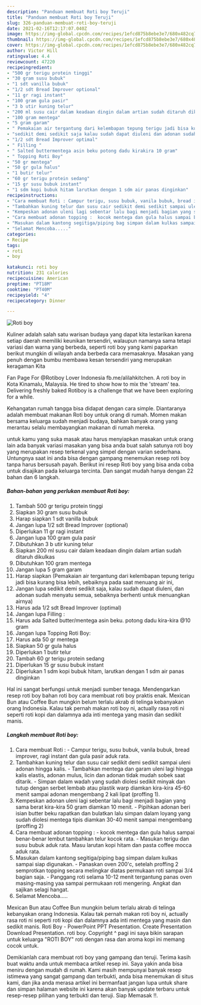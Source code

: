 ```yaml
---
description: "Panduan membuat Roti boy Teruji"
title: "Panduan membuat Roti boy Teruji"
slug: 326-panduan-membuat-roti-boy-teruji
date: 2021-02-16T12:17:07.040Z
image: https://img-global.cpcdn.com/recipes/1efcd875b8ebe3e7/680x482cq70/roti-boy-foto-resep-utama.jpg
thumbnail: https://img-global.cpcdn.com/recipes/1efcd875b8ebe3e7/680x482cq70/roti-boy-foto-resep-utama.jpg
cover: https://img-global.cpcdn.com/recipes/1efcd875b8ebe3e7/680x482cq70/roti-boy-foto-resep-utama.jpg
author: Victor Hill
ratingvalue: 4.4
reviewcount: 47220
recipeingredient:
- "500 gr terigu protein tinggi"
- "30 gram susu bubuk"
- "1 sdt vanilla bubuk"
- "1/2 sdt Bread Improver optional"
- "11 gr ragi instant"
- "100 gram gula pasir"
- "3 b utir kuning telur"
- "200 ml susu cair dalam keadaan dingin dalam artian sudah ditaruh dikulkas"
- "100 gram mentega"
- "5 gram garam"
- " Pemakaian air tergantung dari kelembapan tepung terigu jadi bisa kurang bisa lebih sebaiknya pada saat menuang air ini"
- "sedikit demi sedikit saja kalau sudah dapat diuleni dan adonan sudah menyatu semua sebaiknya berhenti untuk menuangkan airnya"
- "1/2 sdt Bread Improver optimal"
- " Filling "
- " Salted buttermentega asin beku potong dadu kirakira 10 gram"
- " Topping Roti Boy"
- "50 gr mentega"
- "50 gr gula halus"
- "1 butir telur"
- "60 gr terigu protein sedang"
- "15 gr susu bubuk instant"
- "1 sdm kopi bubuk hitam larutkan dengan 1 sdm air panas dinginkan"
recipeinstructions:
- "Cara membuat Roti : Campur terigu, susu bubuk, vanila bubuk, bread improver, ragi instant dan gula pasir aduk rata."
- "Tambahkan kuning telur dan susu cair sedikit demi sedikit sampai uleni adonan hingga kalis. Tambahkan mentega dan garam uleni lagi hingga kalis elastis, adonan mulus, licin dan adonan tidak mudah sobek saat ditarik. Simpan dalam wadah yang sudah diolesi sedikit minyak dan tutup dengan serbet lembab atau plastik warp diamkan kira-kira 45-60 menit sampai adonan mengembang 2 kali lipat (proffing 1)."
- "Kempeskan adonan uleni lagi sebentar lalu bagi menjadi bagian yang sama berat kira-kira 50 gram diamkan 10 menit. Pipihkan adonan beri isian butter beku rapatkan dan bulatkan lalu simpan dalam loyang yang sudah diolesi mentega tipis diamkan 30-40 menit sampai mengembang (proffing 2)"
- "Cara membuat adonan topping :  kocok mentega dan gula halus sampai benar-benar lembut tambahkan telur kocok rata.  Masukan terigu dan susu bubuk aduk rata. Masu larutan kopi hitam dan pasta coffee mocca aduk rata."
- "Masukan dalam kantong segitiga/piping bag simpan dalam kulkas sampai siap digunakan. Panaskan oven 200&#39;c, setelah proffing 2 semprotkan topping secara melingkar diatas permukaan roti sampai 3/4 bagian saja. Panggang roti selama 10-12 menit tergantung panas oven masing-masing yaa sampai permukaan roti mengering. Angkat dan sajikan selagi hangat."
- "Selamat Mencoba....."
categories:
- Recipe
tags:
- roti
- boy

katakunci: roti boy 
nutrition: 231 calories
recipecuisine: American
preptime: "PT18M"
cooktime: "PT40M"
recipeyield: "4"
recipecategory: Dinner

---
```



![Roti boy](https://img-global.cpcdn.com/recipes/1efcd875b8ebe3e7/680x482cq70/roti-boy-foto-resep-utama.jpg)

Kuliner adalah salah satu warisan budaya yang dapat kita lestarikan karena setiap daerah memiliki keunikan tersendiri, walaupun namanya sama tetapi variasi dan warna yang berbeda, seperti roti boy yang kami paparkan berikut mungkin di wilayah anda berbeda cara memasaknya. Masakan yang penuh dengan bumbu membawa kesan tersendiri yang merupakan keragaman Kita

Fan Page For @Rotiboy Lover Indonesia fb.me/alilahkitchen. A roti boy in Kota Kinamalu, Malaysia. He tired to show how to mix the &#39;stream&#39; tea. Delivering freshly baked Rotiboy is a challenge that we have been exploring for a while.

Kehangatan rumah tangga bisa didapat dengan cara simple. Diantaranya adalah membuat makanan Roti boy untuk orang di rumah. Momen makan bersama keluarga sudah menjadi budaya, bahkan banyak orang yang merantau selalu membayangkan makanan di rumah mereka.

untuk kamu yang suka masak atau harus menyiapkan masakan untuk orang lain ada banyak variasi masakan yang bisa anda buat salah satunya roti boy yang merupakan resep terkenal yang simpel dengan varian sederhana. Untungnya saat ini anda bisa dengan gampang menemukan resep roti boy tanpa harus bersusah payah.
Berikut ini resep Roti boy yang bisa anda coba untuk disajikan pada keluarga tercinta. Dan sangat mudah hanya dengan 22 bahan dan 6 langkah.


<!--inarticleads1-->

##### Bahan-bahan yang perlukan membuat Roti boy:

1. Tambah 500 gr terigu protein tinggi
1. Siapkan 30 gram susu bubuk
1. Harap siapkan 1 sdt vanilla bubuk
1. Jangan lupa 1/2 sdt Bread Improver (optional)
1. Diperlukan 11 gr ragi instant
1. Jangan lupa 100 gram gula pasir
1. Dibutuhkan 3 b utir kuning telur
1. Siapkan 200 ml susu cair dalam keadaan dingin dalam artian sudah ditaruh dikulkas
1. Dibutuhkan 100 gram mentega
1. Jangan lupa 5 gram garam
1. Harap siapkan  (Pemakaian air tergantung dari kelembapan tepung terigu jadi bisa kurang bisa lebih, sebaiknya pada saat menuang air ini,
1. Jangan lupa sedikit demi sedikit saja, kalau sudah dapat diuleni, dan adonan sudah menyatu semua, sebaiknya berhenti untuk menuangkan airnya)
1. Harus ada 1/2 sdt Bread Improver (optimal)
1. Jangan lupa  Filling :
1. Harus ada  Salted butter/mentega asin beku. potong dadu kira-kira @10 gram
1. Jangan lupa  Topping Roti Boy:
1. Harus ada 50 gr mentega
1. Siapkan 50 gr gula halus
1. Diperlukan 1 butir telur
1. Tambah 60 gr terigu protein sedang
1. Diperlukan 15 gr susu bubuk instant
1. Diperlukan 1 sdm kopi bubuk hitam, larutkan dengan 1 sdm air panas dinginkan


Hal ini sangat berfungsi untuk menjadi sumber tenaga. Mendengarkan resep roti boy bahan roti boy cara membuat roti boy praktis enak. Mexican Bun atau Coffee Bun mungkin belum terlalu akrab di telinga kebanyakan orang Indonesia. Kalau tak pernah makan roti boy ni, actually rasa roti ni seperti roti kopi dan dalamnya ada inti mentega yang masin dan sedikit manis. 

<!--inarticleads2-->

##### Langkah membuat  Roti boy:

1. Cara membuat Roti : - Campur terigu, susu bubuk, vanila bubuk, bread improver, ragi instant dan gula pasir aduk rata.
1. Tambahkan kuning telur dan susu cair sedikit demi sedikit sampai uleni adonan hingga kalis. - Tambahkan mentega dan garam uleni lagi hingga kalis elastis, adonan mulus, licin dan adonan tidak mudah sobek saat ditarik. - Simpan dalam wadah yang sudah diolesi sedikit minyak dan tutup dengan serbet lembab atau plastik warp diamkan kira-kira 45-60 menit sampai adonan mengembang 2 kali lipat (proffing 1).
1. Kempeskan adonan uleni lagi sebentar lalu bagi menjadi bagian yang sama berat kira-kira 50 gram diamkan 10 menit. - Pipihkan adonan beri isian butter beku rapatkan dan bulatkan lalu simpan dalam loyang yang sudah diolesi mentega tipis diamkan 30-40 menit sampai mengembang (proffing 2)
1. Cara membuat adonan topping :  - kocok mentega dan gula halus sampai benar-benar lembut tambahkan telur kocok rata.  - Masukan terigu dan susu bubuk aduk rata. Masu larutan kopi hitam dan pasta coffee mocca aduk rata.
1. Masukan dalam kantong segitiga/piping bag simpan dalam kulkas sampai siap digunakan. - Panaskan oven 200&#39;c, setelah proffing 2 semprotkan topping secara melingkar diatas permukaan roti sampai 3/4 bagian saja. - Panggang roti selama 10-12 menit tergantung panas oven masing-masing yaa sampai permukaan roti mengering. Angkat dan sajikan selagi hangat.
1. Selamat Mencoba.....


Mexican Bun atau Coffee Bun mungkin belum terlalu akrab di telinga kebanyakan orang Indonesia. Kalau tak pernah makan roti boy ni, actually rasa roti ni seperti roti kopi dan dalamnya ada inti mentega yang masin dan sedikit manis. Roti Boy - PowerPoint PPT Presentation. Create Presentation Download Presentation. roti boy. Copyright ^ pagi ini saya bikin sarapan untuk keluarga &#34;ROTI BOY&#34; roti dengan rasa dan aroma kopi ini memang cocok untuk. 

Demikianlah cara membuat roti boy yang gampang dan teruji. Terima kasih buat waktu anda untuk membaca artikel resep ini. Saya yakin anda bisa meniru dengan mudah di rumah. Kami masih mempunyai banyak resep istimewa yang sangat gampang dan terbukti, anda bisa menemukan di situs kami, dan jika anda merasa artikel ini bermanfaat jangan lupa untuk share dan simpan halaman website ini karena akan banyak update terbaru untuk resep-resep pilihan yang terbukti dan teruji. Siap Memasak !!. 
